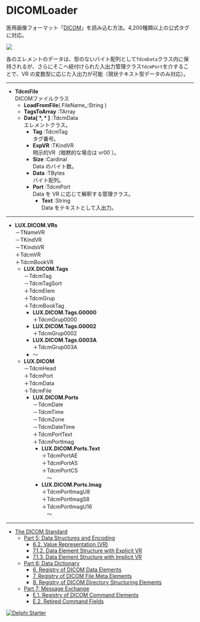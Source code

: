 # DICOMLoader

医用画像フォーマット「[DICOM](https://www.wikiwand.com/ja/DICOM)」を読み込む方法。4,200種類以上の公式タグに対応。

![](https://media.githubusercontent.com/media/LUXOPHIA/DICOMLoader/master/--------/_SCREENSHOT/DICOMLoader.png)

各のエレメントのデータは、型のないバイト配列として```TdcmData```クラス内に保持されるが、さらにそこへ紐付けられた入出力管理クラス```TdcmPort```を介することで、VR の変数型に応じた入出力が可能（現状テキスト型データのみ対応）。

----

* __TdcmFile__  
DICOMファイルクラス
    * __LoadFromFile__( FileName_:String )
    * __TagsToArray__ :TArray<TdcmTag>
    * __Data[ \*, \* ]__ :TdcmData  
エレメントクラス。
        * __Tag__ :TdcmTag  
タグ番号。
        * __ExpVR__ :TKindVR  
明示的VR（暗黙的な場合は vr00 ）。
        * __Size__ :Cardinal  
Data のバイト数。
        * __Data__ :TBytes  
バイト配列。
        * __Port__ :TdcmPort  
Data を VR に応じて解釈する管理クラス。
            * __Text__ :String  
Data をテキストとして入出力。

----

* __LUX.DICOM.VRs__  
－TNameVR  
－TKindVR  
－TKindsVR  
＋TdcmVR  
＋TdcmBookVR
    * __LUX.DICOM.Tags__  
－TdcmTag  
－TdcmTagSort  
＋TdcmElem  
＋TdcmGrup  
＋TdcmBookTag
        * __LUX.DICOM.Tags.G0000__  
＋TdcmGrup0000
        * __LUX.DICOM.Tags.G0002__  
＋TdcmGrup0002
        * __LUX.DICOM.Tags.G003A__  
＋TdcmGrup003A  
        * ～
    * __LUX.DICOM__  
－TdcmHead  
＋TdcmPort  
＋TdcmData  
＋TdcmFile
        * __LUX.DICOM.Ports__  
－TdcmDate  
－TdcmTime  
－TdcmZone  
－TdcmDateTime  
＋TdcmPortText  
＋TdcmPortImag
            * __LUX.DICOM.Ports.Text__  
＋TdcmPortAE  
＋TdcmPortAS  
＋TdcmPortCS  
　～
            * __LUX.DICOM.Ports.Imag__  
＋TdcmPortImagU8  
＋TdcmPortImagS8  
＋TdcmPortImagU16  
　～

----

* [The DICOM Standard](http://dicom.nema.org/standard.html)
    * [Part 5: Data Structures and Encoding](http://dicom.nema.org/medical/dicom/current/output/html/part05.html)
        * [6.2. Value Representation (VR)](http://dicom.nema.org/medical/dicom/current/output/html/part05.html#sect_6.2)
        * [7.1.2. Data Element Structure with Explicit VR](http://dicom.nema.org/medical/dicom/current/output/html/part05.html#sect_7.1.2)
        * [7.1.3. Data Element Structure with Implicit VR](http://dicom.nema.org/medical/dicom/current/output/html/part05.html#sect_7.1.3)
    * [Part 6: Data Dictionary](http://dicom.nema.org/medical/dicom/current/output/html/part06.html)
        * [6. Registry of DICOM Data Elements](http://dicom.nema.org/medical/dicom/current/output/html/part06.html#chapter_6)
        * [7. Registry of DICOM File Meta Elements](http://dicom.nema.org/medical/dicom/current/output/html/part06.html#chapter_7)
        * [8. Registry of DICOM Directory Structuring Elements](http://dicom.nema.org/medical/dicom/current/output/html/part06.html#chapter_8)
    * [Part 7: Message Exchange](http://dicom.nema.org/medical/dicom/current/output/html/part07.html)
        * [E.1. Registry of DICOM Command Elements](http://dicom.nema.org/medical/dicom/current/output/html/part07.html#sect_E.1)
        * [E.2. Retired Command Fields](http://dicom.nema.org/medical/dicom/current/output/html/part07.html#sect_E.2)

[![Delphi Starter](http://img.en25.com/EloquaImages/clients/Embarcadero/%7B063f1eec-64a6-4c19-840f-9b59d407c914%7D_dx-starter-bn159.png)](https://www.embarcadero.com/jp/products/delphi/starter)